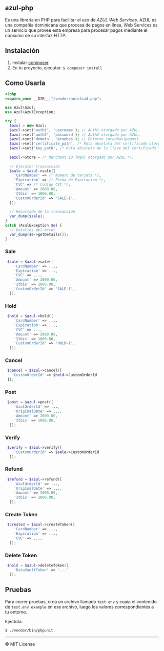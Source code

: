 azul-php
--------------------

Es una librería en PHP para facilitar el uso de *AZUL Web Services*. AZUL es una compañia dominicana 
que procesa de pagos en línea, Web Services es un servicio que provee esta empresa para procesar pagos
mediante el consumo de su interfaz HTTP.


## Instalación
1. Instalar [composer](https://getcomposer.org).
2. En tu proyecto, ejecutar: `$ composer install`

## Como Usarla

```php
<?php
require_once __DIR__."/vendor/autoload.php";

use Azul\Azul;
use Azul\AzulException;

try {
  $azul = new Azul;
  $azul->set('auth1', 'username'); // Auth1 otorgado por AZUL.
  $azul->set('auth2', 'password'); // Auth2 otorgado por AZUL.
  $azul->set('domain', 'pruebas'); // Entorno (pruebas|pagos)
  $azul->set('certificate_path', /* Ruta absoluta del certificado otorgado por AZUL */);
  $azul->set('key_path', /* Ruta absoluta de la llave del certificado */);
  
  $azul->Store = /* Merchant ID (MID) otorgado por AZUL */;
  
  // Ejecutar transacción
  $sale = $azul->sale([
    'CardNumber' => /* Numero de tarjeta */,
    'Expiration' => /* Fecha de Expiracion */,
    'CVC' => /* Codigo CVC */,
    'Amount' => 2000.00,
    'Itbis' => 1000.00,
    'CustomOrderId' => 'SALE-1',
  ]);
  
  // Resultado de la transacción
  var_dump($sale);
}
catch (AzulException $e) {
  // Detalles del error
  var_dump($e->getDetails());
}
```

### Sale
```php
 $sale = $azul->sale([
    'CardNumber' => ...,
    'Expiration' => ...,
    'CVC' => ...,
    'Amount' => 2000.00,
    'Itbis' => 1000.00,
    'CustomOrderId' => 'SALE-1',
  ]);
```

### Hold
```php
 $hold = $azul->hold([
    'CardNumber' => ...,
    'Expiration' => ...,
    'CVC' => ...,
    'Amount' => 2000.00,
    'Itbis' => 1000.00,
    'CustomOrderId' => 'HOLD-1',
  ]);
```

### Cancel
```php
 $cancel = $azul->cancel([
   'CustomOrderId' => $hold->CustomOrderId
 ]);
```

### Post
```php
 $post = $azul->post([
    'AzulOrderId' => ...,
    'OriginalDate' => ...,
    'Amount' => 2000.00,
    'Itbis' => 1000.00,
  ]);
```

### Verify
```php
 $verify = $azul->verify([
    'CustomOrderId' => $sale->CustomOrderId
  ]);
```

### Refund
```php
 $refund = $azul->refund([
    'AzulOrderId' => ...,
    'OriginalDate' => ...,
    'Amount' => 2000.00,
    'Itbis' => 1000.00,
  ]);
```



### Create Token
```php
 $created = $azul->createToken([
    'CardNumber' => ...,
    'Expiration' => ...,
    'CVC' => ...,
  ]);
```

### Delete Token
```php
 $hold = $azul->deleteToken([
    'DataVaultToken' => '...'
  ]);
```


## Pruebas
Para correr pruebas, crea un archivo llamado `test.env` y copia el contenido de
`test.env.example` en ese archivo, luego los valores correspondientes 
a tu entorno. 

Ejectuta:
```
$ ./vendor/bin/phpunit
```

---------------
&copy; MIT License
